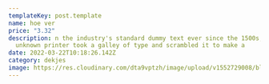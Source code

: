 ```yaml
---
templateKey: post.template
name: hoe ver
price: "3.32"
description: n the industry's standard dummy text ever since the 1500s, when an
  unknown printer took a galley of type and scrambled it to make a
date: 2022-03-22T10:18:26.142Z
category: dekjes
image: https://res.cloudinary.com/dta9vptzh/image/upload/v1552729008/blog/v4hidn5ouzv5gvhvadyb.jpg
---
```

